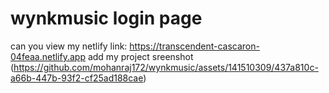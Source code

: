 # wynkmusic login page
can you view my netlify link: https://transcendent-cascaron-04feaa.netlify.app
add my project sreenshot
(https://github.com/mohanraj172/wynkmusic/assets/141510309/437a810c-a66b-447b-93f2-cf25ad188cae)
